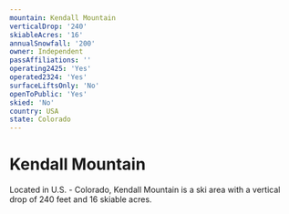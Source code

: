 ```yaml
---
mountain: Kendall Mountain
verticalDrop: '240'
skiableAcres: '16'
annualSnowfall: '200'
owner: Independent
passAffiliations: ''
operating2425: 'Yes'
operated2324: 'Yes'
surfaceLiftsOnly: 'No'
openToPublic: 'Yes'
skied: 'No'
country: USA
state: Colorado
---
```


# Kendall Mountain

Located in U.S. - Colorado, Kendall Mountain is a ski area with a vertical drop of 240 feet and 16 skiable acres.
